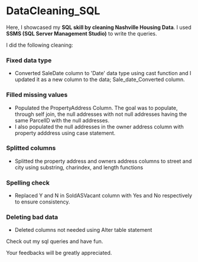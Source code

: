 # DataCleaning_SQL  
Here, I showcased my **SQL skill by cleaning Nashville Housing Data**. I used **SSMS (SQL Server Management Studio)** to write the queries.  

I did the following cleaning:

### Fixed data type
* Converted SaleDate column to 'Date' data type using cast function and I updated it as a new column to the data; Sale_date_Converted column.

### Filled missing values 
* Populated the PropertyAddress Column. The goal was to populate, through self join, the null addresses with not null addresses having the same ParcelID with the null addresses. 
* I also populated the null addresses in the owner address column with property adddress using case statement.

### Splitted columns
* Splitted the property address and owners address columns to street and city using substring, charindex, and length functions

### Spelling check
* Replaced Y and N in SoldASVacant column with Yes and No respectively to ensure consistency.

### Deleting bad data
* Deleted columns not needed using Alter table statement

Check out my sql queries and have fun.   

Your feedbacks will be greatly appreciated.  

